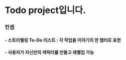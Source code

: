 # Todo project입니다.

### 컨셉
#### - 스토리텔링 To-Do 리스트 : 각 작업을 이야기의 한 챕터로 표현
#### - 사용자가 자신만의 캐릭터를 만들고 레벨업 가능

